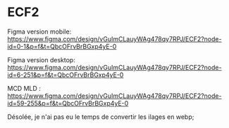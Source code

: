 # ECF2

Figma version mobile: https://www.figma.com/design/vGuImCLauyWAg478qy7RPJ/ECF2?node-id=0-1&p=f&t=QbcOFrvBrBGxp4yE-0

Figma version desktop: https://www.figma.com/design/vGuImCLauyWAg478qy7RPJ/ECF2?node-id=6-251&p=f&t=QbcOFrvBrBGxp4yE-0

MCD MLD : https://www.figma.com/design/vGuImCLauyWAg478qy7RPJ/ECF2?node-id=59-255&p=f&t=QbcOFrvBrBGxp4yE-0

Désolée, je n'ai pas eu le temps de convertir les ilages en webp;
